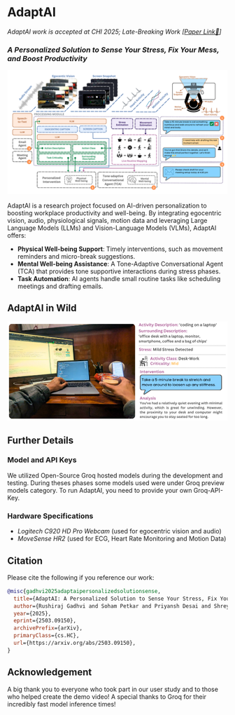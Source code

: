 # AdaptAI

_AdaptAI work is accepted at CHI 2025; Late-Breaking Work [[Paper Link🔗](https://programs.sigchi.org/chi/2025/program/content/194447)]_

### **_A Personalized Solution to Sense Your Stress, Fix Your Mess, and Boost Productivity_**

![](./assets/adaptai-arch.png)

AdaptAI is a research project focused on AI-driven personalization to boosting workplace productivity and well-being. By integrating egocentric vision, audio, physiological signals, motion data and leveraging Large Language Models (LLMs) and Vision-Language Models (VLMs), AdaptAI offers:

- **Physical Well-being Support**: Timely interventions, such as movement reminders and micro-break suggestions.
- **Mental Well-being Assistance**: A Tone-Adaptive Conversational Agent (TCA) that provides tone supportive interactions during stress phases.
- **Task Automation**: AI agents handle small routine tasks like scheduling meetings and drafting emails.

## AdaptAI in Wild

<p align="center">
  <img src="./assets/adaptai-inwild.png" alt="AdaptAI example in wild" width="600"/>
</p>

## Further Details

### Model and API Keys

We utilized Open-Source Groq hosted models during the development and testing. During theses phases some models used were under Groq preview models category. To run AdaptAI, you need to provide your own Groq-API-Key.

### Hardware Specifications

- _Logitech C920 HD Pro Webcam_ (used for egocentric vision and audio)
- _MoveSense HR2_ (used for ECG, Heart Rate Monitoring and Motion Data)

## Citation

Please cite the following if you reference our work:

```bibtex
@misc{gadhvi2025adaptaipersonalizedsolutionsense,
  title={AdaptAI: A Personalized Solution to Sense Your Stress, Fix Your Mess, and Boost Productivity}, 
  author={Rushiraj Gadhvi and Soham Petkar and Priyansh Desai and Shreyas Ramachandran and Siddharth Siddharth},
  year={2025},
  eprint={2503.09150},
  archivePrefix={arXiv},
  primaryClass={cs.HC},
  url={https://arxiv.org/abs/2503.09150},
}
```


## Acknowledgement

A big thank you to everyone who took part in our user study and to those who helped create the demo video! A special thanks to Groq for their incredibly fast model inference times!

